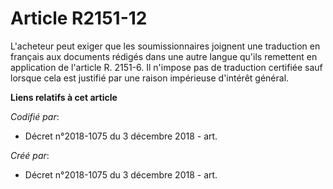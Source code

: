 # Article R2151-12

L'acheteur peut exiger que les soumissionnaires joignent une traduction en français aux documents rédigés dans une autre
langue qu'ils remettent en application de l'article R. 2151-6. Il n'impose pas de traduction certifiée sauf lorsque cela est
justifié par une raison impérieuse d'intérêt général.

**Liens relatifs à cet article**

_Codifié par_:

  - Décret n°2018-1075 du 3 décembre 2018 - art.

_Créé par_:

  - Décret n°2018-1075 du 3 décembre 2018 - art.
